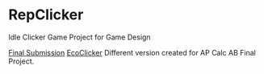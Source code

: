 # RepClicker
Idle Clicker Game Project for Game Design

[Final Submission](https://github.com/DwnNyxDev/RepClicker/releases/tag/FinalSubmission)
[EcoClicker](https://github.com/DwnNyxDev/RepClicker/releases/tag/Extracurricular) Different version created for AP Calc AB Final Project.
